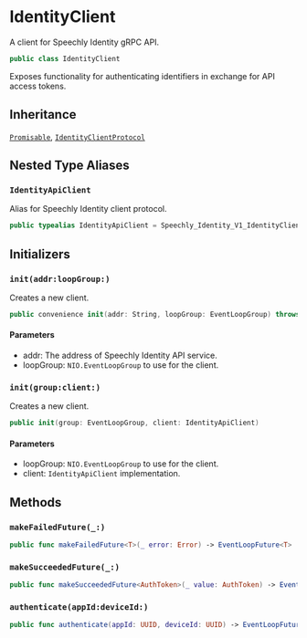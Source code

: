 # IdentityClient

A client for Speechly Identity gRPC API.

``` swift
public class IdentityClient
```

Exposes functionality for authenticating identifiers in exchange for API access tokens.

## Inheritance

[`Promisable`](Promisable), [`IdentityClientProtocol`](IdentityClientProtocol)

## Nested Type Aliases

### `IdentityApiClient`

Alias for Speechly Identity client protocol.

``` swift
public typealias IdentityApiClient = Speechly_Identity_V1_IdentityClientProtocol
```

## Initializers

### `init(addr:loopGroup:)`

Creates a new client.

``` swift
public convenience init(addr: String, loopGroup: EventLoopGroup) throws
```

#### Parameters

  - addr: The address of Speechly Identity API service.
  - loopGroup: `NIO.EventLoopGroup` to use for the client.

### `init(group:client:)`

Creates a new client.

``` swift
public init(group: EventLoopGroup, client: IdentityApiClient)
```

#### Parameters

  - loopGroup: `NIO.EventLoopGroup` to use for the client.
  - client: `IdentityApiClient` implementation.

## Methods

### `makeFailedFuture(_:)`

``` swift
public func makeFailedFuture<T>(_ error: Error) -> EventLoopFuture<T>
```

### `makeSucceededFuture(_:)`

``` swift
public func makeSucceededFuture<AuthToken>(_ value: AuthToken) -> EventLoopFuture<AuthToken>
```

### `authenticate(appId:deviceId:)`

``` swift
public func authenticate(appId: UUID, deviceId: UUID) -> EventLoopFuture<ApiAccessToken>
```

